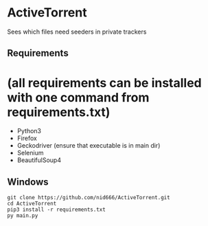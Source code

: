 # ActiveTorrent
Sees which files need seeders in private trackers

## Requirements
# (all requirements can be installed with one command from requirements.txt)
* Python3
* Firefox
* Geckodriver (ensure that executable is in main dir)
* Selenium
* BeautifulSoup4

## Windows
```console
git clone https://github.com/nid666/ActiveTorrent.git
cd ActiveTorrent
pip3 install -r requirements.txt
py main.py
```
